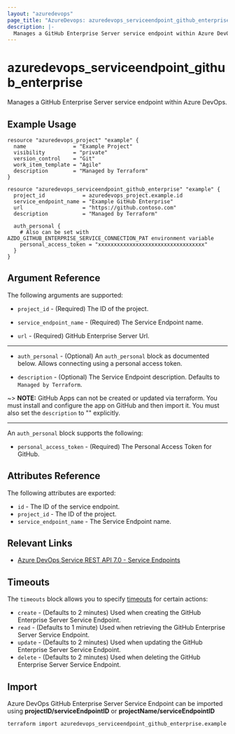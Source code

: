 ```yaml
---
layout: "azuredevops"
page_title: "AzureDevops: azuredevops_serviceendpoint_github_enterprise"
description: |-
  Manages a GitHub Enterprise Server service endpoint within Azure DevOps organization.
---
```


# azuredevops_serviceendpoint_github_enterprise

Manages a GitHub Enterprise Server service endpoint within Azure DevOps.

## Example Usage

```hcl
resource "azuredevops_project" "example" {
  name               = "Example Project"
  visibility         = "private"
  version_control    = "Git"
  work_item_template = "Agile"
  description        = "Managed by Terraform"
}

resource "azuredevops_serviceendpoint_github_enterprise" "example" {
  project_id            = azuredevops_project.example.id
  service_endpoint_name = "Example GitHub Enterprise"
  url                   = "https://github.contoso.com"
  description           = "Managed by Terraform"

  auth_personal {
    # Also can be set with AZDO_GITHUB_ENTERPRISE_SERVICE_CONNECTION_PAT environment variable
    personal_access_token = "xxxxxxxxxxxxxxxxxxxxxxxxxxxxxxxxxx"
  }
}
```

## Argument Reference

The following arguments are supported:

* `project_id` - (Required) The ID of the project.

* `service_endpoint_name` - (Required) The Service Endpoint name.

* `url` - (Required) GitHub Enterprise Server Url.

---

* `auth_personal` - (Optional) An `auth_personal` block as documented below. Allows connecting using a personal access token.

* `description` - (Optional) The Service Endpoint description. Defaults to `Managed by Terraform`.

~> **NOTE:** GitHub Apps can not be created or updated via terraform. You must install and configure the app on GitHub and then import it. You must also set the `description` to "" explicitly.

---

An `auth_personal` block supports the following:

* `personal_access_token` - (Required) The Personal Access Token for GitHub.

## Attributes Reference

The following attributes are exported:

* `id` - The ID of the service endpoint.
* `project_id` - The ID of the project.
* `service_endpoint_name` - The Service Endpoint name.

## Relevant Links

- [Azure DevOps Service REST API 7.0 - Service Endpoints](https://docs.microsoft.com/en-us/rest/api/azure/devops/serviceendpoint/endpoints?view=azure-devops-rest-7.0)

## Timeouts

The `timeouts` block allows you to specify [timeouts](https://developer.hashicorp.com/terraform/language/resources/syntax#operation-timeouts) for certain actions:

* `create` - (Defaults to 2 minutes) Used when creating the GitHub Enterprise Server Service Endpoint.
* `read` - (Defaults to 1 minute) Used when retrieving the GitHub Enterprise Server Service Endpoint.
* `update` - (Defaults to 2 minutes) Used when updating the GitHub Enterprise Server Service Endpoint.
* `delete` - (Defaults to 2 minutes) Used when deleting the GitHub Enterprise Server Service Endpoint.
  
## Import

Azure DevOps GitHub Enterprise Server Service Endpoint can be imported using **projectID/serviceEndpointID** or **projectName/serviceEndpointID**

```sh
terraform import azuredevops_serviceendpoint_github_enterprise.example 00000000-0000-0000-0000-000000000000/00000000-0000-0000-0000-000000000000
```
